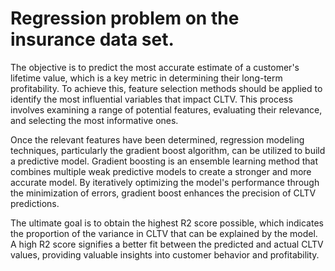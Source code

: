 # Regression problem on the insurance data set.
The objective is to predict the most accurate estimate of a customer's lifetime value, which is a key metric in determining their long-term profitability. To achieve this, feature selection methods should be applied to identify the most influential variables that impact CLTV. This process involves examining a range of potential features, evaluating their relevance, and selecting the most informative ones.

Once the relevant features have been determined, regression modeling techniques, particularly the gradient boost algorithm, can be utilized to build a predictive model. Gradient boosting is an ensemble learning method that combines multiple weak predictive models to create a stronger and more accurate model. By iteratively optimizing the model's performance through the minimization of errors, gradient boost enhances the precision of CLTV predictions.

The ultimate goal is to obtain the highest R2 score possible, which indicates the proportion of the variance in CLTV that can be explained by the model. A high R2 score signifies a better fit between the predicted and actual CLTV values, providing valuable insights into customer behavior and profitability.
